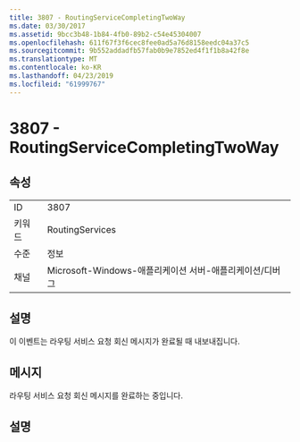 ```yaml
---
title: 3807 - RoutingServiceCompletingTwoWay
ms.date: 03/30/2017
ms.assetid: 9bcc3b48-1b84-4fb0-89b2-c54e45304007
ms.openlocfilehash: 611f67f3f6cec8fee0ad5a76d8158eedc04a37c5
ms.sourcegitcommit: 9b552addadfb57fab0b9e7852ed4f1f1b8a42f8e
ms.translationtype: MT
ms.contentlocale: ko-KR
ms.lasthandoff: 04/23/2019
ms.locfileid: "61999767"
---
```

# <a name="3807---routingservicecompletingtwoway"></a>3807 - RoutingServiceCompletingTwoWay
## <a name="properties"></a>속성  
  
|||  
|-|-|  
|ID|3807|  
|키워드|RoutingServices|  
|수준|정보|  
|채널|Microsoft-Windows-애플리케이션 서버-애플리케이션/디버그|  
  
## <a name="description"></a>설명  
 이 이벤트는 라우팅 서비스 요청 회신 메시지가 완료될 때 내보내집니다.  
  
## <a name="message"></a>메시지  
 라우팅 서비스 요청 회신 메시지를 완료하는 중입니다.  
  
## <a name="details"></a>설명
